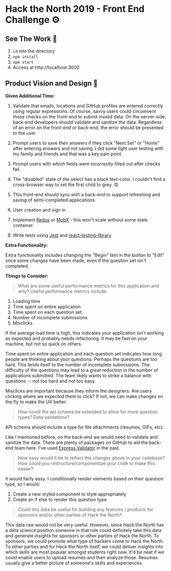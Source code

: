 # Hack the North 2019 - Front End Challenge  ⚙️

## See The Work  👀
1. `cd` into the directory
2. `npm install`
3. `npm start`
4. Access at http://localhost:3000

## Product Vision and Design  🔨

**Given Additional Time:**

1. Validate that emails, locations and GitHub profiles are entered correctly using regular expressions. Of course, savvy users could circumvent these checks on the front-end to submit invalid data. On the server-side, back-end developers should validate and sanitize the data. Regardless of an error on the front-end or back-end, the error should be presented to the user.

2. Prompt users to save their answers if they click "Next Set" or "Home" after entering answers and not saving. I did some light user testing with my family and friends and that was a key pain point.

3. Prompt users with which fields were incorrectly filled out after checks fail.

4. The "disabled" state of the select has a black text-color. I couldn't find a cross-browser way to set the first child to grey. 😡

5. This front-end should sync with a back-end to support refreshing and saving of semi-completed applications.

6. User creation and sign in

7. Implement [Redux](https://redux.js.org/) or [MobX](https://mobx.js.org/) - this won't scale without some state container.

8. Write tests using [Jest](https://jestjs.io/) and [react-testing-library](https://github.com/kentcdodds/react-testing-library#review-weyert)


**Extra Functionality:**

Extra functionality includes changing the "Begin" text in the button to "Edit" once some changes have been made, even if the question set isn't completed.

**Things to Consider:**

> What are some useful performance metrics for this application and why?
Useful performance metrics include:
1. Loading time
2. Time spent on entire application
3. Time spent on each question set
4. Number of incomplete submissions
5. Misclicks

If the average load time is high, this indicates your application isn't working as expected and probably needs refactoring. It may be fast on your machine, but not so quick on others.

Time spent on entire application and each question set indicates how long people are thinking about your questions. Perhaps the questions are too hard. This lends itself to the number of incomplete submissions. The difficulty of the questions may lead to a great reduction in the number of applications submitted. The team likely wants to strike a balance with questions -- not too hard and not too easy.

Misclicks are important because they inform the designers. Are users clicking where we expected them to click? If not, we can make changes on the fly to make the UX better.

> How could the api schema be extended to allow for more question types? Data validations?

API schema should include a type for file attachments (resumes, GIFs, etc).

Like I mentioned before, on the back-end we would need to validate and sanitize the data. There are plenty of packages on GitHub to aid the back-end team here. I've used [Express Validator](https://express-validator.github.io/docs/) in the past.

>How easy would it be to reflect the changes above in your codebase? How could you restructure/componentize your code to make this easier?

It would fairly easy. I conditionally render elements based on their question type, so I would:
1. Create a new styled component to style appropriately
2. Create an if else to render this question type

> Could this data be useful for building any features / products for sponsors and/or other parties of Hack the North?

This data raw would not be very useful. However, since Hack the North has a data science position someone in that role could definitely take this data and generate insights for sponsors or other parties of Hack the North. To sponsors, we could promote what type of hackers come to Hack the North. To other parties and for Hack the North itself, we could deliver insights into which skills are most popular amongst students right now. It'd be neat if we could enable users to upload resumes and then analyze those. Resumes usually give a better picture of someone's skills and experiences.